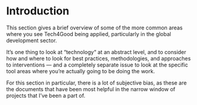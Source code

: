 # Introduction

This section gives a brief overview of some of the more common areas where you see Tech4Good being applied, particularly in the global development sector.

It’s one thing to look at “technology“ at an abstract level, and to consider how and where to look for best practices, methodologies, and approaches to interventions — and a completely separate issue to look at the specific tool areas where you’re actually going to be doing the work.

For this section in particular, there is a lot of subjective bias, as these are the documents that have been most helpful in the narrow window of projects that I’ve been a part of.
